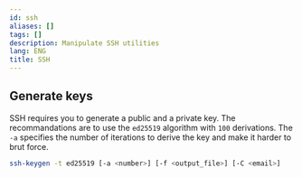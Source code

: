 ```yaml
---
id: ssh
aliases: []
tags: []
description: Manipulate SSH utilities
lang: ENG
title: SSH
---
```


## Generate keys

SSH requires you to generate a public and a private key. The recommandations
are to use the `ed25519` algorithm with `100` derivations. The `-a` specifies
the number of iterations to derive the key and make it harder to brut force.

```sh
ssh-keygen -t ed25519 [-a <number>] [-f <output_file>] [-C <email>]
```
